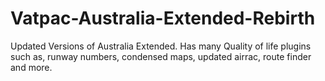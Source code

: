 # Vatpac-Australia-Extended-Rebirth
Updated Versions of Australia Extended. Has many Quality of life plugins such as, runway numbers, condensed maps, updated airrac, route finder and more.
